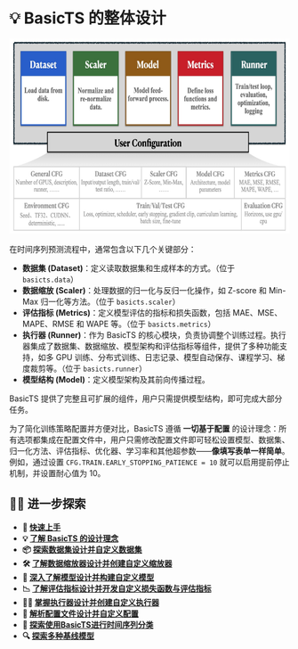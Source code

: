 # 💡 BasicTS 的整体设计

<div align="center">
  <img src="figures/DesignConvention.jpeg" height=350>
</div>

在时间序列预测流程中，通常包含以下几个关键部分：

- **数据集 (Dataset)**：定义读取数据集和生成样本的方式。（位于 `basicts.data`）
- **数据缩放 (Scaler)**：处理数据的归一化与反归一化操作，如 Z-score 和 Min-Max 归一化等方法。（位于 `basicts.scaler`）
- **评估指标 (Metrics)**：定义模型评估的指标和损失函数，包括 MAE、MSE、MAPE、RMSE 和 WAPE 等。（位于 `basicts.metrics`）
- **执行器 (Runner)**：作为 BasicTS 的核心模块，负责协调整个训练过程。执行器集成了数据集、数据缩放、模型架构和评估指标等组件，提供了多种功能支持，如多 GPU 训练、分布式训练、日志记录、模型自动保存、课程学习、梯度裁剪等。（位于 `basicts.runner`）
- **模型结构 (Model)**：定义模型架构及其前向传播过程。

BasicTS 提供了完整且可扩展的组件，用户只需提供模型结构，即可完成大部分任务。

为了简化训练策略配置并方便对比，BasicTS 遵循 **一切基于配置** 的设计理念：所有选项都集成在配置文件中，用户只需修改配置文件即可轻松设置模型、数据集、归一化方法、评估指标、优化器、学习率和其他超参数——**像填写表单一样简单**。
例如，通过设置 `CFG.TRAIN.EARLY_STOPPING_PATIENCE = 10` 就可以启用提前停止机制，并设置耐心值为 10。

## 🧑‍💻 进一步探索

- **🎉 [快速上手](./getting_started_cn.md)**
- **💡 [了解 BasicTS 的设计理念](./overall_design_cn.md)**
- **📦 [探索数据集设计并自定义数据集](./dataset_design_cn.md)**
- **🛠️ [了解数据缩放器设计并创建自定义缩放器](./scaler_design_cn.md)**
- **🧠 [深入了解模型设计并构建自定义模型](./model_design_cn.md)**
- **📉 [了解评估指标设计并开发自定义损失函数与评估指标](./metrics_design_cn.md)**
- **🏃‍♂️ [掌握执行器设计并创建自定义执行器](./runner_design_cn.md)**
- **📜 [解析配置文件设计并自定义配置](./config_design_cn.md)**
- **🎯 [探索使用BasicTS进行时间序列分类](./time_series_classification_cn.md)**
- **🔍 [探索多种基线模型](../baselines/)**
